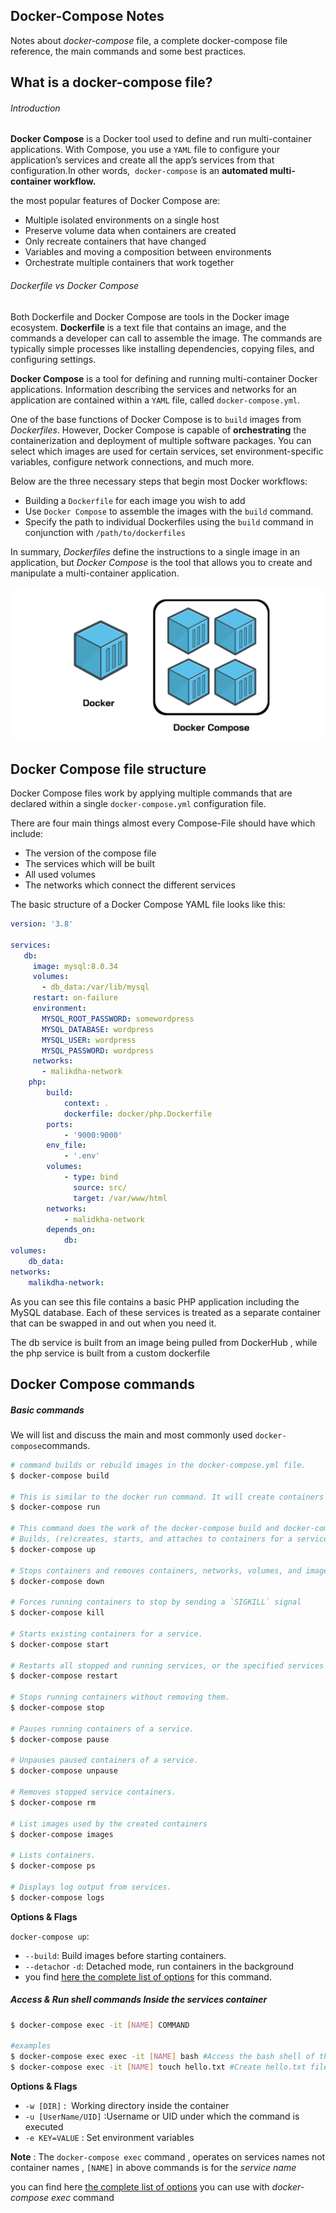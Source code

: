 
## Docker-Compose Notes

Notes about _docker-compose_ file, a complete docker-compose file reference, the main commands  and some best practices.


## What is a docker-compose file?

###### Introduction

**Docker Compose** is a Docker tool used to define and run multi-container applications. With Compose, you use a `YAML` file to configure your application’s services and create all the app’s services from that configuration.In other words,  `docker-compose` is an **automated multi-container workflow.**

the most popular features of Docker Compose are:

- Multiple isolated environments on a single host
- Preserve volume data when containers are created
- Only recreate containers that have changed
- Variables and moving a composition between environments
- Orchestrate multiple containers that work together

###### Dockerfile vs Docker Compose

Both Dockerfile and Docker Compose are tools in the Docker image ecosystem. **Dockerfile** is a text file that contains an image, and the commands a developer can call to assemble the image. The commands are typically simple processes like installing dependencies, copying files, and configuring settings.

**Docker Compose** is a tool for defining and running multi-container Docker applications. Information describing the services and networks for an application are contained within a `YAML` file, called `docker-compose.yml`.

One of the base functions of Docker Compose is to `build` images from _Dockerfiles_. However, Docker Compose is capable of **orchestrating** the containerization and deployment of multiple software packages. You can select which images are used for certain services, set environment-specific variables, configure network connections, and much more.

Below are the three necessary steps that begin most Docker workflows:

- Building a `Dockerfile` for each image you wish to add
- Use `Docker Compose` to assemble the images with the `build` command.
- Specify the path to individual Dockerfiles using the `build` command in conjunction with `/path/to/dockerfiles`

In summary, _Dockerfiles_ define the instructions to a single image in an application, but _Docker Compose_ is the tool that allows you to create and manipulate a multi-container application.

<p align="center">
<img src="./images/docker_compose.png"/>
</p>

## Docker Compose file structure

Docker Compose files work by applying multiple commands that are declared within a single `docker-compose.yml` configuration file.

There are four main things almost every Compose-File should have which include:

- The version of the compose file
- The services which will be built
- All used volumes
- The networks which connect the different services

The basic structure of a Docker Compose YAML file looks like this:

```yaml
version: '3.8'

services:
   db:
     image: mysql:8.0.34
     volumes:
       - db_data:/var/lib/mysql
     restart: on-failure
     environment:
       MYSQL_ROOT_PASSWORD: somewordpress
       MYSQL_DATABASE: wordpress
       MYSQL_USER: wordpress
       MYSQL_PASSWORD: wordpress
     networks:
       - malikdha-network	 
    php:
        build:
            context: .
            dockerfile: docker/php.Dockerfile
        ports:
            - '9000:9000'
        env_file:
            - '.env'
        volumes:
            - type: bind
              source: src/
              target: /var/www/html
        networks:
            - malidkha-network
        depends_on:
            db:
volumes:
    db_data:
networks:
    malikdha-network:
```

As you can see this file contains a basic PHP application including the MySQL database. Each of these services is treated as a separate container that can be swapped in and out when you need it.

The db service is built from an image being pulled from DockerHub , while the php service is built from a custom dockerfile 

## Docker Compose commands

##### Basic commands 

We will list and discuss the main and most commonly used `docker-compose`commands.

```bash
# command builds or rebuild images in the docker-compose.yml file.
$ docker-compose build

# This is similar to the docker run command. It will create containers from images built for the services mentioned in the compose file.
$ docker-compose run

# This command does the work of the docker-compose build and docker-compose run commands. It builds the images if they are not located locally and starts the containers. If images are already built, it will fork the container directly.
# Builds, (re)creates, starts, and attaches to containers for a service.
$ docker-compose up

# Stops containers and removes containers, networks, volumes, and images created by up.
$ docker-compose down

# Forces running containers to stop by sending a `SIGKILL` signal
$ docker-compose kill 

# Starts existing containers for a service.
$ docker-compose start

# Restarts all stopped and running services, or the specified services only.
$ docker-compose restart

# Stops running containers without removing them.
$ docker-compose stop

# Pauses running containers of a service.
$ docker-compose pause

# Unpauses paused containers of a service.
$ docker-compose unpause

# Removes stopped service containers.
$ docker-compose rm

# List images used by the created containers
$ docker-compose images 

# Lists containers.
$ docker-compose ps

# Displays log output from services.
$ docker-compose logs
```

**Options & Flags** 

`docker-compose up`:
- `--build`: Build images before starting containers.
- `--detach`or `-d`: Detached mode, run containers in the background
- you find [here the complete list of options](https://docs.docker.com/engine/reference/commandline/compose_up/#options) for this command.

##### Access & Run shell commands Inside the services container

```bash
$ docker-compose exec -it [NAME] COMMAND

#examples
$ docker-compose exec exec -it [NAME] bash #Access the bash shell of the container
$ docker-compose exec -it [NAME] touch hello.txt #Create hello.txt file inside the working directory of the container
```

**Options & Flags** 

- `-w [DIR]` :   Working directory inside the container
- `-u [UserName/UID]` :Username or UID under which the command is executed
- `-e KEY=VALUE` : Set environment variables

**Note** :  The `docker-compose exec` command , operates on services names not container names , `[NAME]` in above commands is for the _service name_

you can find here [the complete list of options](https://docs.docker.com/engine/reference/commandline/compose_exec/#options) you can use with _docker-compose exec_ command 